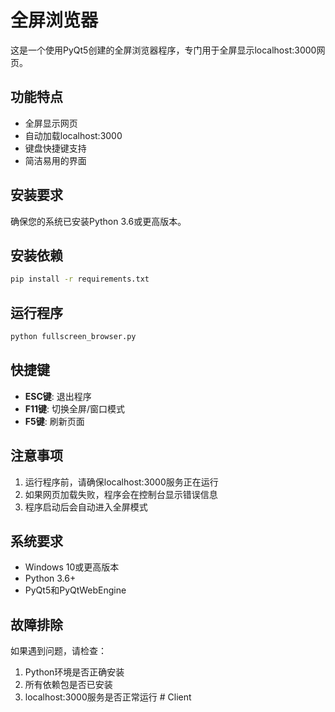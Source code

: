 # 全屏浏览器

这是一个使用PyQt5创建的全屏浏览器程序，专门用于全屏显示localhost:3000网页。

## 功能特点

- 全屏显示网页
- 自动加载localhost:3000
- 键盘快捷键支持
- 简洁易用的界面

## 安装要求

确保您的系统已安装Python 3.6或更高版本。

## 安装依赖

```bash
pip install -r requirements.txt
```

## 运行程序

```bash
python fullscreen_browser.py
```

## 快捷键

- **ESC键**: 退出程序
- **F11键**: 切换全屏/窗口模式
- **F5键**: 刷新页面

## 注意事项

1. 运行程序前，请确保localhost:3000服务正在运行
2. 如果网页加载失败，程序会在控制台显示错误信息
3. 程序启动后会自动进入全屏模式

## 系统要求

- Windows 10或更高版本
- Python 3.6+
- PyQt5和PyQtWebEngine

## 故障排除

如果遇到问题，请检查：
1. Python环境是否正确安装
2. 所有依赖包是否已安装
3. localhost:3000服务是否正常运行 #   C l i e n t  
 